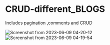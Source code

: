 # CRUD-different_BLOGS
Includes pagination ,comments and CRUD

![Screenshot from 2023-06-09 04-20-12](https://github.com/Samsonasumu/CRUD-different_BLOGS/assets/99386103/4b6b7ee0-3957-4e7a-b670-9d842d439501)
![Screenshot from 2023-06-09 04-19-54](https://github.com/Samsonasumu/CRUD-different_BLOGS/assets/99386103/413859d4-c1db-4a79-b313-08bdaae46c95)
